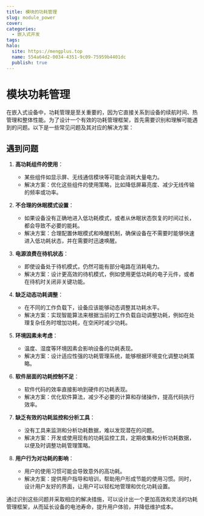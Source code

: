 ```yaml
---
title: 模块的功耗管理
slug: module_power
cover: 
categories:
  - 嵌入式开发
tags: 
halo:
  site: https://mengplus.top
  name: 554a64d2-0034-4351-9c09-75959b4401dc
  publish: true
---
```

# 模块功耗管理

在嵌入式设备中，功耗管理是至关重要的，因为它直接关系到设备的续航时间、热管理和整体性能。为了设计一个有效的功耗管理框架，首先需要识别和理解可能遇到的问题。以下是一些常见问题及其对应的解决方案：

## 遇到问题

1. **高功耗组件的使用**：
   - 某些组件如显示屏、无线通信模块等可能会消耗大量电力。
   - 解决方案：优化这些组件的使用策略，比如降低屏幕亮度、减少无线传输的频率或功率。

2. **不合理的休眠模式设置**：
   - 如果设备没有正确地进入低功耗模式，或者从休眠状态恢复的时间过长，都会导致不必要的能耗。
   - 解决方案：合理配置休眠模式和唤醒机制，确保设备在不需要时能够快速进入低功耗状态，并在需要时迅速唤醒。

3. **电源浪费在待机状态**：
   - 即使设备处于待机模式，仍然可能有部分电路在消耗电力。
   - 解决方案：设计更高效的待机模式，例如使用更低功耗的电子元件，或者在待机时关闭非关键功能。

4. **缺乏动态功耗调整**：
   - 在不同的工作负载下，设备应该能够动态调整其功耗水平。
   - 解决方案：实现智能算法来根据当前的工作负载自动调整功耗，例如在处理复杂任务时增加功耗，在空闲时减少功耗。

5. **环境因素未考虑**：
   - 温度、湿度等环境因素会影响设备的功耗表现。
   - 解决方案：设计适应性强的功耗管理系统，能够根据环境变化调整功耗策略。

6. **软件层面的功耗控制不足**：
   - 软件代码的效率直接影响到硬件的功耗表现。
   - 解决方案：优化软件算法，减少不必要的计算和存储操作，提高代码执行效率。

7. **缺乏有效的功耗监控和分析工具**：
   - 没有工具来监测和分析功耗数据，难以发现潜在的问题。
   - 解决方案：开发或使用现有的功耗监控工具，定期收集和分析功耗数据，以便及时调整功耗管理策略。

8. **用户行为对功耗的影响**：
   - 用户的使用习惯可能会导致意外的高功耗。
   - 解决方案：提供用户指导和培训，帮助用户形成节能的使用习惯。同时，设计用户友好的界面，让用户可以轻松地管理和优化功耗设置。

通过识别这些问题并采取相应的解决措施，可以设计出一个更加高效和灵活的功耗管理框架，从而延长设备的电池寿命，提升用户体验，并降低维护成本。
